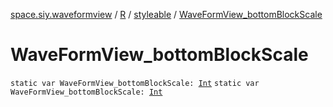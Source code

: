 [space.siy.waveformview](../../index.md) / [R](../index.md) / [styleable](index.md) / [WaveFormView_bottomBlockScale](./-wave-form-view_bottom-block-scale.md)

# WaveFormView_bottomBlockScale

`static var WaveFormView_bottomBlockScale: `[`Int`](https://kotlinlang.org/api/latest/jvm/stdlib/kotlin/-int/index.html)
`static var WaveFormView_bottomBlockScale: `[`Int`](https://kotlinlang.org/api/latest/jvm/stdlib/kotlin/-int/index.html)